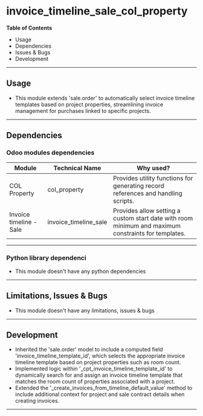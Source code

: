 # invoice_timeline_sale_col_property

**Table of Contents**

* Usage
* Dependencies
* Issues & Bugs
* Development

---

## Usage

* This module extends 'sale.order' to automatically select invoice timeline templates based on project properties, streamlining invoice management for purchases linked to specific projects.

---

## Dependencies

### Odoo modules dependencies

| Module         | Technical Name | Why used?                                                                                        |
|----------------|----------------|--------------------------------------------------------------------------------------------------|
|COL Property    |col_property    |Provides utility functions for generating record references and handling scripts.                 |
|Invoice timeline - Sale|invoice_timeline_sale | Provides  allow setting a custom start date with room minimum and maximum constraints for templates. |

---

### Python library dependenci

* This module doesn't have any python dependencies

---

## Limitations, Issues & Bugs

* This module doesn't have any limitations, issues & bugs

---

## Development

* Inherited the 'sale.order' model to include a computed field 'invoice_timeline_template_id', which selects the appropriate invoice timeline template based on project properties such as room count.
* Implemented logic within '_cpt_invoice_timeline_template_id' to dynamically search for and assign an invoice timeline template that matches the room count of properties associated with a project.
* Extended the '_create_invoices_from_timeline_default_value' method to include additional context for project and sale contract details when creating invoices.
---
